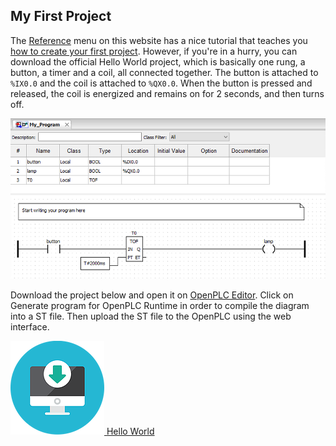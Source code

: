 
## My First Project

The [Reference](/reference) menu on this website has a nice tutorial that
teaches you [how to create your first project](/reference-your-first-project).
However, if you're in a hurry, you can download the official Hello World
project, which is basically one rung, a button, a timer and a coil, all
connected together. The button is attached to `%IX0.0` and the coil is attached
to `%QX0.0`. When the button is pressed and released, the coil is energized and
remains on for 2 seconds, and then turns off.

<img src="/runtime/img/myprogram.png" alt=""/>

Download the project below and open it on [OpenPLC Editor](/plcopen-editor).
Click on Generate
program for OpenPLC Runtime in order to compile the diagram into a ST file.
Then upload the ST file to the OpenPLC using the web interface.

<div class="download-link">
    <a href="https://docs.google.com/uc?export=download&confirm=no_antivirus&id=1fv8XZA5306ZhrdAclzRdoZdv0E6_EUzA">
      <img src="/assets/img/download.png" alt=""/>
      <span>Hello World</span>
    </a>
</div>
